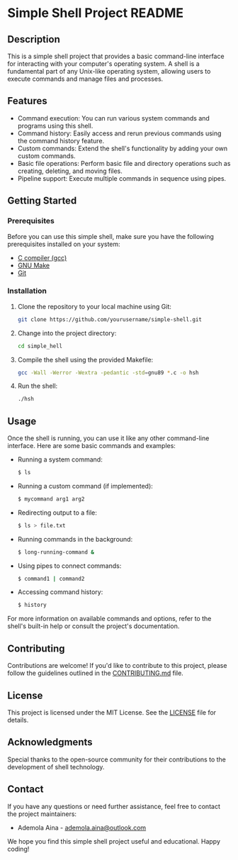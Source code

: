 # Simple Shell Project README

## Description

This is a simple shell project that provides a basic command-line interface for interacting with your computer's operating system. A shell is a fundamental part of any Unix-like operating system, allowing users to execute commands and manage files and processes.

## Features

- Command execution: You can run various system commands and programs using this shell.
- Command history: Easily access and rerun previous commands using the command history feature.
- Custom commands: Extend the shell's functionality by adding your own custom commands.
- Basic file operations: Perform basic file and directory operations such as creating, deleting, and moving files.
- Pipeline support: Execute multiple commands in sequence using pipes.

## Getting Started

### Prerequisites

Before you can use this simple shell, make sure you have the following prerequisites installed on your system:

- [C compiler (gcc)](https://gcc.gnu.org/)
- [GNU Make](https://www.gnu.org/software/make/)
- [Git](https://git-scm.com/)

### Installation

1. Clone the repository to your local machine using Git:

   ```bash
   git clone https://github.com/yourusername/simple-shell.git
   ```

2. Change into the project directory:

   ```bash
   cd simple_hell
   ```

3. Compile the shell using the provided Makefile:

   ```bash
   gcc -Wall -Werror -Wextra -pedantic -std=gnu89 *.c -o hsh
   ```

4. Run the shell:

   ```bash
   ./hsh
   ```

## Usage

Once the shell is running, you can use it like any other command-line interface. Here are some basic commands and examples:

- Running a system command:

  ```bash
  $ ls
  ```

- Running a custom command (if implemented):

  ```bash
  $ mycommand arg1 arg2
  ```

- Redirecting output to a file:

  ```bash
  $ ls > file.txt
  ```

- Running commands in the background:

  ```bash
  $ long-running-command &
  ```

- Using pipes to connect commands:

  ```bash
  $ command1 | command2
  ```

- Accessing command history:

  ```bash
  $ history
  ```

For more information on available commands and options, refer to the shell's built-in help or consult the project's documentation.

## Contributing

Contributions are welcome! If you'd like to contribute to this project, please follow the guidelines outlined in the [CONTRIBUTING.md](CONTRIBUTING.md) file.

## License

This project is licensed under the MIT License. See the [LICENSE](LICENSE) file for details.

## Acknowledgments

Special thanks to the open-source community for their contributions to the development of shell technology.

## Contact

If you have any questions or need further assistance, feel free to contact the project maintainers:

- Ademola Aina - ademola.aina@outlook.com

We hope you find this simple shell project useful and educational. Happy coding!
